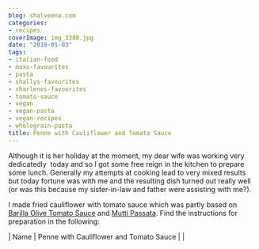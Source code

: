 ```yaml
---
blog: shalveena.com
categories:
- recipes
coverImage: img_3380.jpg
date: "2018-01-03"
tags:
- italian-food
- maxs-favourites
- pasta
- shallys-favourites
- sharlenes-favourites
- tomato-sauce
- vegan
- vegan-pasta
- vegan-recipes
- wholegrain-pasta
title: Penne with Cauliflower and Tomato Sauce
---
```


Although it is her holiday at the moment, my dear wife was working very dedicatedly  today and so I got some free reign in the kitchen to prepare some lunch. Generally my attempts at cooking lead to very mixed results but today fortune was with me and the resulting dish turned out really well (or was this because my sister-in-law and father were assisting with me?).

I made fried cauliflower with tomato sauce which was partly based on [Barilla Olive Tomato Sauce](https://www.barilla.com/en-au/products/sauces/olive) and [Mutti Passata](https://www.mutti-parma.com/au/products/puree/passata). Find the instructions for preparation in the following:

| Name | Penne with Cauliflower and Tomato Sauce |
|